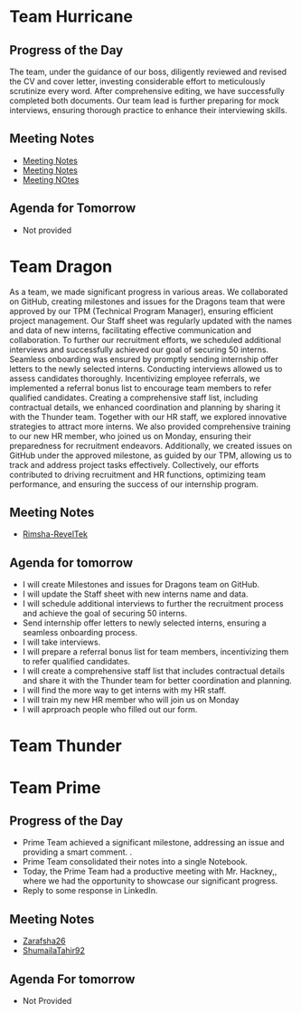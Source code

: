 # Team Hurricane
## Progress of the Day
The team, under the guidance of our boss, diligently reviewed and revised the CV and cover letter, investing considerable effort to meticulously scrutinize every word. After comprehensive editing, we have successfully completed both documents. Our team lead is further preparing for mock interviews, ensuring thorough practice to enhance their interviewing skills.
## Meeting Notes
- [Meeting Notes](https://github.com/Oktopods/Hurricane/blob/main/notes%20for%20today.md)
- [Meeting Notes](https://github.com/Oktopods/Hurricane/blob/main/EOD%20report.md)
- [Meeting NOtes](https://github.com/Oktopods/Hurricane/blob/main/meeting%20notes/ajia.md)
## Agenda for Tomorrow
- Not provided
# Team Dragon
As a team, we made significant progress in various areas. We collaborated on GitHub, creating milestones and issues for the Dragons team that were approved by our TPM (Technical Program Manager), ensuring efficient project management. Our Staff sheet was regularly updated with the names and data of new interns, facilitating effective communication and collaboration. To further our recruitment efforts, we scheduled additional interviews and successfully achieved our goal of securing 50 interns. Seamless onboarding was ensured by promptly sending internship offer letters to the newly selected interns. Conducting interviews allowed us to assess candidates thoroughly. Incentivizing employee referrals, we implemented a referral bonus list to encourage team members to refer qualified candidates. Creating a comprehensive staff list, including contractual details, we enhanced coordination and planning by sharing it with the Thunder team. Together with our HR staff, we explored innovative strategies to attract more interns. We also provided comprehensive training to our new HR member, who joined us on Monday, ensuring their preparedness for recruitment endeavors. Additionally, we created issues on GitHub under the approved milestone, as guided by our TPM, allowing us to track and address project tasks effectively. Collectively, our efforts contributed to driving recruitment and HR functions, optimizing team performance, and ensuring the success of our internship program.
## Meeting Notes
- [Rimsha-RevelTek](https://github.com/Oktopods/Dragon/blob/c442ef2b39b28bac9be4c03e9b5978bad7542b1f/Daily-Notes/12-06-2023.md)
## Agenda for tomorrow
- I will create Milestones and issues for Dragons team on GitHub.
- I will update the Staff sheet with new interns name and data.
- I will schedule additional interviews to further the recruitment process and achieve the goal of securing 50 interns.
- Send internship offer letters to newly selected interns, ensuring a seamless onboarding process.
- I will take interviews.
- I will prepare a referral bonus list for team members, incentivizing them to refer qualified candidates.
- I will create a comprehensive staff list that includes contractual details and share it with the Thunder team for better coordination and planning.
- I will find the more way to get interns with my HR staff.
- I will train my new HR member who will join us on Monday
- I will aprproach people who filled out our form.
# Team Thunder
# Team Prime
## Progress of the Day
- Prime Team achieved a significant milestone, addressing an issue and providing a smart comment. .
- Prime Team consolidated their notes into a single Notebook.
- Today, the Prime Team had a productive meeting with Mr. Hackney,, where we had the opportunity to showcase our significant progress.
- Reply to some response in LinkedIn.
## Meeting Notes
- [Zarafsha26](https://github.com/Oktopods/Prime/blob/525cadbecbed57eca94a6f8badb1d417aef61b05/Meeting%20Notes/13.6.2023.md)
- [ShumailaTahir92](https://github.com/Oktopods/Prime/blob/7623e3b9a459c08ca70066c4a39bd387e53b9a1b/Meeting%20Notes/ST-13.6.2023.md)
 ## Agenda For tomorrow
 - Not Provided
 
